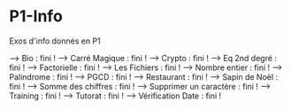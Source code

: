# P1-Info
Exos d'info donnés en P1

--> Bio : fini !
--> Carré Magique : fini !
--> Crypto : fini !
--> Eq 2nd degré : fini !
--> Factorielle : fini !
--> Les Fichiers : fini !
--> Nombre entier : fini !
--> Palindrome : fini !
--> PGCD : fini !
--> Restaurant : fini !
--> Sapin de Noël : fini !
--> Somme des chiffres : fini !
--> Supprimer un caractère : fini !
--> Training : fini !
--> Tutorat : fini !
--> Vérification Date : fini !